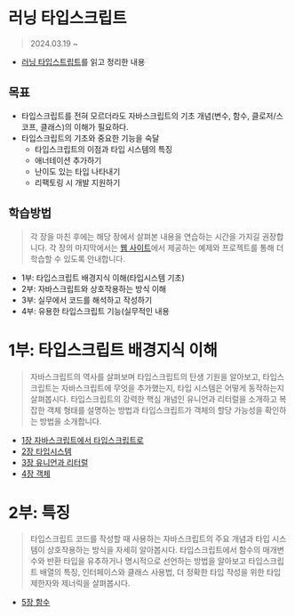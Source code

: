 # 러닝 타입스크립트

> 2024.03.19 ~

- [러닝 타입스트립트](https://product.kyobobook.co.kr/detail/S000200553845)를 읽고 정리한 내용

## 목표

- 타입스크립트를 전혀 모르더라도 자바스크립트의 기초 개념(변수, 함수, 클로저/스코프, 클래스)의 이해가 필요하다.
- 타입스크립트의 기초와 중요한 기능을 숙달
    - 타입스크립트의 이점과 타입 시스템의 특징
    - 애너테이션 추가하기
    - 난이도 있는 타입 나타내기
    - 리팩토링 시 개발 지원하기

## 학습방법

> 각 장을 마친 후에는 해당 장에서 살펴본 내용을 연습하는 시간을 가지길 권장합니다. 각 장의 마지막에서는 [웹 사이트](https://www.learningtypescript.com/)에서 제공하는 예제와
> 프로젝트를 통해 더 학습할 수 있도록 안내합니다.

- 1부: 타입스크립트 배경지식 이해(타입시스템 기초)
- 2부: 자바스크립트와 상호작용하는 방식 이해
- 3부: 실무에서 코드를 해석하고 작성하기
- 4부: 유용한 타입스크립트 기능(실무적인 내용

# 1부: 타입스크립트 배경지식 이해

> 자바스크립트의 역사를 살펴보며 타입스크립트의 탄생 기원을 알아보고, 타입스크립트는 자바스크립트에 무엇을 추가했는지, 타입 시스템은 어떻게 동작하는지 살펴봅시다. 타입스크립트의 강력한
> 핵심 개념인 유니언과 리터럴을 소개하고 복잡한 객체 형태를 설명하는 방법과 타입스크립트가 객체의 할당 가능성을 확인하는 방법을 소개합니다.

- [1장 자바스크립트에서 타입스크립트로](./from-javascript-to-typescript/README.md)
- [2장 타입시스템](./type-system/README.md)
- [3장 유니언과 리터럴](./unions-and-literals/README.md)
- [4장 객체](./objects/README.md)

# 2부: 특징

> 타입스크립트 코드를 작성할 때 사용하는 자바스크립트의 주요 개념과 타입 시스템이 상호작용하는 방식을 자세히 알아봅시다. 타입스크립트에서 함수의 매개변수와 반환 타입을 유추하거나 명시적으로
> 선언하는 방법을 알아보고 타입스크립트 배열의 특징, 인터페이스와 클래스 사용법, 더 정확한 타입 작성을 위한 타입 제한자와 제너릭을 살펴봅시다.

- [5장 함수](./05-functions/README.md)